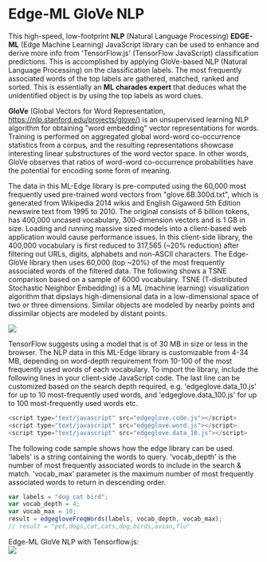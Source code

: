# Edge-ML GloVe NLP

This high-speed, low-footprint **NLP** (Natural Language Processing) **EDGE-ML** (Edge Machine Learning) JavaScript library can be used to enhance and derive more info from 'TensorFlow.js' (TensorFlow JavaScript) classification predictions. This is accomplished by applying GloVe-based NLP (Natural Language Processing) on the classification labels. The most frequently associated words of the top labels are gathered, matched, ranked and sorted. This is essentially an **ML charades expert** that deduces what the unidentified object is by using the top labels as word clues.

**GloVe** (Global Vectors for Word Representation, https://nlp.stanford.edu/projects/glove/) is an unsupervised learning NLP algorithm for obtaining "word embedding" vector representations for words. Training is performed on aggregated global word-word co-occurrence statistics from a corpus, and the resulting representations showcase interesting linear substructures of the word vector space. In other words, GloVe observes that ratios of word-word co-occurrence probabilities have the potential for encoding some form of meaning. 

The data in this ML-Edge library is pre-computed using the 60,000 most frequently used pre-trained word vectors from "glove.6B.300d.txt", which is generated from Wikipedia 2014 wikis and English Gigaword 5th Edition newswire text from 1995 to 2010. The original consists of 6 billion tokens, has 400,000 uncased vocabulary, 300-dimension vectors and is 1 GB in size. Loading and running massive sized models into a client-based web application would cause performance issues. In this client-side library, the 400,000 vocabulary is first reduced to 317,565 (~20% reduction) after filtering out URLs, digits, alphabets and non-ASCII characters. The Edge-GloVe library then uses 60,000 (top ~20%) of the most frequently associated words of the filtered data. The following shows a TSNE comparison based on a sample of 6000 vocabulary. TSNE (T-distributed Stochastic Neighbor Embedding) is a ML (machine learning) visualization algorithm that dipslays high-dimensional data in a low-dimensional space of two or three dimensions. Similar objects are modeled by nearby points and dissimilar objects are modeled by distant points.
  
[![](https://raw.githubusercontent.com/teavuihuang/edge-ml-glove-nlp/main/examples/TSNE_6K_Unfiltered_And_Filtered.png)](https://raw.githubusercontent.com/teavuihuang/edge-ml-glove-nlp/main/examples/TSNE_6K_Unfiltered_And_Filtered.png)

TensorFlow suggests using a model that is of 30 MB in size or less in the browser. The NLP data in this ML-Edge library is customizable from 4-34 MB, depending on word-depth requirement from 10-100 of the most frequently used words of each vocabulary. To import the library, include the following lines in your client-side JavaScript code. The last line can be customized based on the search depth required, e.g. 'edgeglove.data_10.js' for up to 10 most-frequently used words, and 'edgeglove.data_100.js' for up to 100 most-frequently used words etc. 

```javascript
<script type="text/javascript" src="edgeglove.code.js"></script>
<script type="text/javascript" src="edgeglove.word.js"></script>
<script type="text/javascript" src="edgeglove.data_10.js"></script>
```

The following code sample shows how the edge library can be used. 'labels' is a string containing the words to query. 'vocab_depth' is the number of most frequently associated words to include in the search & match. 'vocab_max' parameter is the maximum number of most frequently associated words to return in descending order.

```javascript
var labels = "dog cat bird";
var vocab_depth = 4;
var vocab_max = 10;
result = edgegloveFreqWords(labels, vocab_depth, vocab_max);
// result = "pet,dogs,cat,cats,dog,birds,avian,flu"
```


Edge-ML GloVe NLP with Tensorflow.js:  
[![](https://raw.githubusercontent.com/teavuihuang/edge-ml-glove-nlp/main/examples/edgeglove.png)](https://raw.githubusercontent.com/teavuihuang/edge-ml-glove-nlp/main/examples/edgeglove.png)
